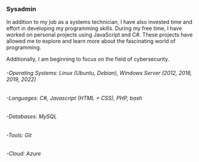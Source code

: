 ### Sysadmin

In addition to my job as a systems technician, I have also invested time and effort in developing my programming skills. During my free time, I have worked on personal projects using JavaScript and C#. These projects have allowed me to explore and learn more about the fascinating world of programming.

Additionally, I am beginning to focus on the field of cybersecurity.


###### -Operating Systems: Linux (Ubuntu, Debian), Windows Server (2012, 2016, 2019, 2022)
###### -Languages: C#, Javascript (HTML + CSS), PHP, bash
###### -Databases: MySQL
###### -Tools: Git
###### -Cloud: Azure
